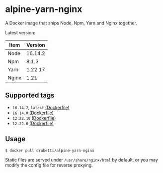 # alpine-yarn-nginx

A Docker image that ships Node, Npm, Yarn and Nginx together.

Latest version:

| Item  | Version |
|-------|---------|
| Node  | 16.14.2 |
| Npm   | 8.1.3   |
| Yarn  | 1.22.17 |
| Nginx | 1.21    | 

## Supported tags
* `16.14.2`, `latest` [(Dockerfile)](https://github.com/drubetti/alpine-yarn-nginx/blob/16.14.2/Dockerfile)
* `16.14.0` [(Dockerfile)](https://github.com/drubetti/alpine-yarn-nginx/blob/16.14.0/Dockerfile)
* `12.22.10` [(Dockerfile)](https://github.com/drubetti/alpine-yarn-nginx/blob/12.22.10/Dockerfile)
* `12.22.6` [(Dockerfile)](https://github.com/drubetti/alpine-yarn-nginx/blob/12.22.6/Dockerfile)

## Usage

`$ docker pull drubetti/alpine-yarn-nginx`

Static files are served under `/usr/share/nginx/html` by default, or you may modify the config file for reverse proxying.
